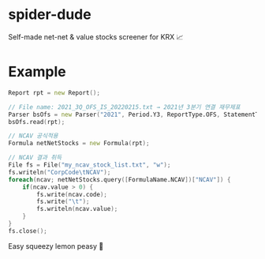 # spider-dude
Self-made net-net & value stocks screener for KRX 📈

# Example
```d
Report rpt = new Report();

// File name: 2021_3Q_OFS_IS_20220215.txt → 2021년 3분기 연결 재무제표
Parser bsOfs = new Parser("2021", Period.Y3, ReportType.OFS, StatementType.BS);
bsOfs.read(rpt);

// NCAV 공식적용
Formula netNetStocks = new Formula(rpt);

// NCAV 결과 취득
File fs = File("my_ncav_stock_list.txt", "w");
fs.writeln("CorpCode\tNCAV");
foreach(ncav; netNetStocks.query([FormulaName.NCAV])["NCAV"]) {
    if(ncav.value > 0) {
        fs.write(ncav.code);
        fs.write("\t");
        fs.writeln(ncav.value);
    }
}
fs.close();
```
Easy squeezy lemon peasy 🍋
